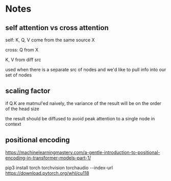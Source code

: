 # Notes

## self attention vs cross attention

self: K, Q, V come from the same source X

cross:
Q from X

K, V from diff src

used when there is a separate src of nodes and we'd like to pull info into our set of nodes

## scaling factor

if Q.K are matmul'ed naively, the variance of the result will be on the order of the head size

the result should be diffused to avoid peak attention to a single node in context

## positional encoding

https://machinelearningmastery.com/a-gentle-introduction-to-positional-encoding-in-transformer-models-part-1/


pip3 install torch torchvision torchaudio --index-url https://download.pytorch.org/whl/cu118
